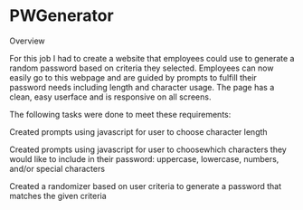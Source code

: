 # PWGenerator

Overview

For this job I had to create a website that employees could use to generate a random password based on criteria they
selected. Employees can now easily go to this webpage and are guided by prompts to fulfill their password needs
including length and character usage. The page has a clean, easy userface and is responsive on all screens.

The following tasks were done to meet these requirements:

Created prompts using javascript for user to choose character length

Created prompts using javascript for user to choosewhich characters they would like to include in their password:
uppercase, lowercase, numbers, and/or special characters

Created a randomizer based on user criteria to generate a password that matches the given criteria
